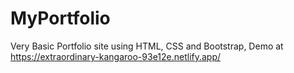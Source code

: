 # MyPortfolio

Very Basic Portfolio site using HTML, CSS and Bootstrap,
Demo at https://extraordinary-kangaroo-93e12e.netlify.app/
